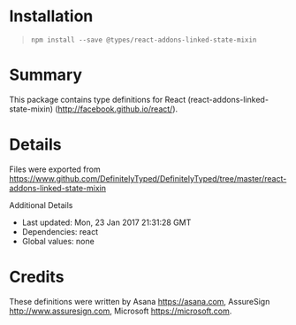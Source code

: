 # Installation
> `npm install --save @types/react-addons-linked-state-mixin`

# Summary
This package contains type definitions for React (react-addons-linked-state-mixin) (http://facebook.github.io/react/).

# Details
Files were exported from https://www.github.com/DefinitelyTyped/DefinitelyTyped/tree/master/react-addons-linked-state-mixin

Additional Details
 * Last updated: Mon, 23 Jan 2017 21:31:28 GMT
 * Dependencies: react
 * Global values: none

# Credits
These definitions were written by Asana <https://asana.com>, AssureSign <http://www.assuresign.com>, Microsoft <https://microsoft.com>.

